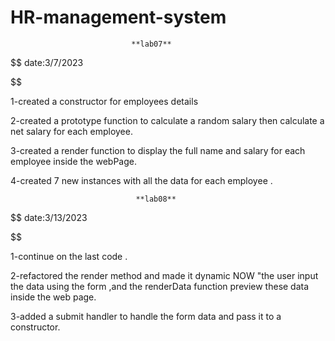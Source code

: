 # HR-management-system

                               **lab07** 
$$
date:3/7/2023

$$

1-created a constructor for employees details

2-created a prototype function to calculate a random salary then calculate a net salary for each employee.

3-created a render function to display the full name and salary for each employee inside the webPage.

4-created  7 new instances with all the data for each employee .



                                **lab08** 
$$
date:3/13/2023

$$

1-continue on the last code .

2-refactored the render method and made it dynamic NOW "the user input the data using the form ,and the renderData function preview these data inside the web page.
 
3-added a submit handler to handle the form data and pass it to a constructor.